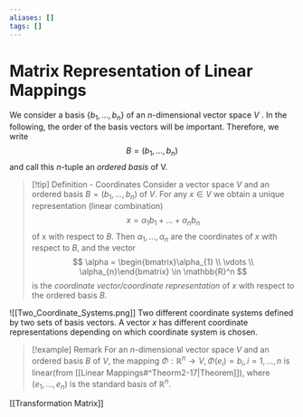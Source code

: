 ```yaml
---
aliases: []
tags: []
---
```


# Matrix Representation of Linear Mappings

We consider a basis $\{b_{1}, \dots , b_n\}$ of an $n$-dimensional vector space $V$ . In the
following, the order of the basis vectors will be important. Therefore, we
write
$$
B = (b_{1}, \dots,b_{n})
$$
and call this $n$-tuple an *ordered basis* of V.

>[!tip] Definition - Coordinates
>Consider a vector space $V$ and an ordered basis $B=(b_{1},\dots ,b_{n})$ of $V$. For any $x \in V$ we obtain a unique representation (linear combination)
>$$
>x = \alpha_{1}b_{1} +\dots + \alpha_{n}b_{n}
>$$
>of x with respect to $B$. Then $\alpha_{1},\dots ,\alpha_{n}$ are the coordinates of $x$ with respect to $B$, and the vector
>$$
>\alpha = \begin{bmatrix}\alpha_{1} \\ \vdots \\ \alpha_{n}\end{bmatrix} \in \mathbb{R}^n
>$$
>is the *coordinate vector/coordinate representation* of $x$ with respect to the ordered basis $B$.

![[Two_Coordinate_Systems.png]]
Two different coordinate systems defined by two sets of basis vectors. A vector $x$ has different coordinate representations depending on which coordinate system is chosen.

>[!example] Remark
>For an $n$-dimensional vector space $V$ and an ordered basis $B$ of $V$, the mapping $\Phi: \mathbb{R}^{n}\rightarrow V, \Phi(e_{i}) = b_{i}, i = 1, \dots ,n$ is linear(from [[Linear Mappings#^Theorm2-17|Theorem]]), where $(e_{1}, \dots , e_{n})$ is the standard basis of $\mathbb{R}^n$.

[[Transformation Matrix]]
